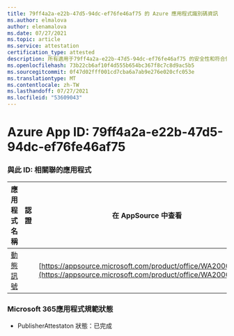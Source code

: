 ```yaml
---
title: 79ff4a2a-e22b-47d5-94dc-ef76fe46af75 的 Azure 應用程式識別碼資訊
ms.author: elmalova
author: elenamalova
ms.date: 07/27/2021
ms.topic: article
ms.service: attestation
certification_type: attested
description: 所有適用于79ff4a2a-e22b-47d5-94dc-ef76fe46af75 的安全性和符合性資訊資訊。
ms.openlocfilehash: 73b22cb6af10f4d555b654bc367f8c7c8d9ac5b5
ms.sourcegitcommit: 0f47d02fff001cd7cba6a7ab9e276e020cfc053e
ms.translationtype: MT
ms.contentlocale: zh-TW
ms.lasthandoff: 07/27/2021
ms.locfileid: "53609043"
---
```

# <a name="azure-app-id-79ff4a2a-e22b-47d5-94dc-ef76fe46af75"></a>Azure App ID: 79ff4a2a-e22b-47d5-94dc-ef76fe46af75


### <a name="apps-associated-with-this-id"></a>與此 ID: 相關聯的應用程式
| **應用程式名稱** | **認證** | **在 AppSource 中查看** |
|--------------|---------------|-----------------------|
| [動態訊號](https://docs.microsoft.com/microsoft-365-app-certification/forward/WA200000102) |  | [https://appsource.microsoft.com/product/office/WA200000102](https://appsource.microsoft.com/product/office/WA200000102) |

### <a name="microsoft-365-app-compliance-status"></a>Microsoft 365應用程式規範狀態
- PublisherAttestaton 狀態：已完成
